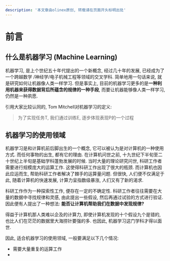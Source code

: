 ```yaml
---
description: '本文章由olinex原创, 转载请在页面开头标明出处'
---
```


# 前言

## 什么是机器学习 \(Machine Learning\)

机器学习, 是上个世纪五十年代提出的一个新概念, 经过几十年的发展, 已经成为了一个跨越数学 /神经学/电子机械工程等领域的交叉学科. 简单地用一句话来说, 就是研究如何让机器像人类一样学习. 但是事实上, 目前的机器学习更多的是**一种利用机器来获得数据背后所蕴含的规律的一种手段**, 而要让机器能够像人类一样学习, 仍然是一种夙愿.

引用大家比较认同的, Tom Mitchell对机器学习的定义:

> 为了实现任务T, 我们通过训练E, 逐步体现表现P的一个过程

## 机器学习的使用领域

机器学习是和计算机前后脚出生的一个概念, 它可以被认为是对计算机的一种使用方式. 而任何事物的出生, 都有它的理由. 在计算机问世之前, 十九世纪下半旬至二十世纪上半旬是基础学科蓬勃发展的时候. 当时大量的理论研究问世, 科研工作者需要进行规模庞大的运算工作. 这使得科研工作出现了很大的瓶颈. 而计算机也因此应运而生, 帮助科研工作者解决了棘手的运算量问题. 但很快, 人们便不仅满足于此, 随着计算机的快速发展, 计算力呈指数级暴涨, 人们又有了新的渴求.

科研工作作为一种探索性工作, 便存在一定的不确定性. 科研工作者往往需要在大量的数据中寻找规律和灵感, 由此提出一些假设, 然后再通过试验的方式进行验证. 因此便有人提出了一种想法: **能否让计算机帮助我们在数据中发现规律?**

得益于计算机那人类难以企及的计算力, 即使计算机发现的十个假设九个是错的, 也比人们在茫茫的数据里大海捞针要强的多. 也因此, 机器学习这门学科才得以面世.

因此, 适合机器学习的使用领域, 一般要满足以下几个情况:

* 需要大量重复的运算工作
* 
###  

